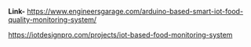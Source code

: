 **Link-** https://www.engineersgarage.com/arduino-based-smart-iot-food-quality-monitoring-system/

https://iotdesignpro.com/projects/iot-based-food-monitoring-system

